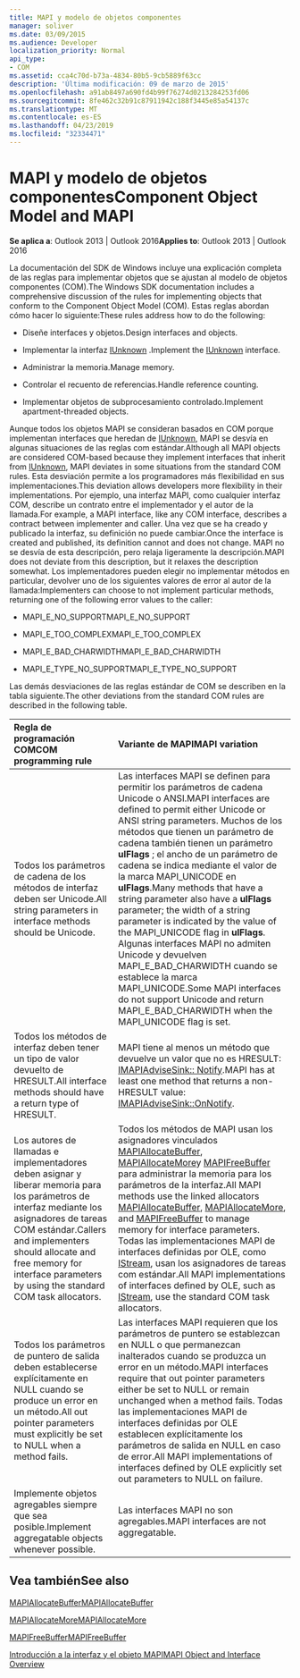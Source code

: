 ```yaml
---
title: MAPI y modelo de objetos componentes
manager: soliver
ms.date: 03/09/2015
ms.audience: Developer
localization_priority: Normal
api_type:
- COM
ms.assetid: cca4c70d-b73a-4834-80b5-9cb5889f63cc
description: 'Última modificación: 09 de marzo de 2015'
ms.openlocfilehash: a91ab8497a690fd4b99f76274d0213284253fd06
ms.sourcegitcommit: 8fe462c32b91c87911942c188f3445e85a54137c
ms.translationtype: MT
ms.contentlocale: es-ES
ms.lasthandoff: 04/23/2019
ms.locfileid: "32334471"
---
```

# <a name="component-object-model-and-mapi"></a><span data-ttu-id="d66fe-103">MAPI y modelo de objetos componentes</span><span class="sxs-lookup"><span data-stu-id="d66fe-103">Component Object Model and MAPI</span></span>

  
  
<span data-ttu-id="d66fe-104">**Se aplica a**: Outlook 2013 | Outlook 2016</span><span class="sxs-lookup"><span data-stu-id="d66fe-104">**Applies to**: Outlook 2013 | Outlook 2016</span></span> 
  
<span data-ttu-id="d66fe-105">La documentación del SDK de Windows incluye una explicación completa de las reglas para implementar objetos que se ajustan al modelo de objetos componentes (COM).</span><span class="sxs-lookup"><span data-stu-id="d66fe-105">The Windows SDK documentation includes a comprehensive discussion of the rules for implementing objects that conform to the Component Object Model (COM).</span></span> <span data-ttu-id="d66fe-106">Estas reglas abordan cómo hacer lo siguiente:</span><span class="sxs-lookup"><span data-stu-id="d66fe-106">These rules address how to do the following:</span></span>
  
- <span data-ttu-id="d66fe-107">Diseñe interfaces y objetos.</span><span class="sxs-lookup"><span data-stu-id="d66fe-107">Design interfaces and objects.</span></span>
    
- <span data-ttu-id="d66fe-108">Implementar la interfaz [IUnknown](https://msdn.microsoft.com/library/ms680509%28VS.85%29.aspx) .</span><span class="sxs-lookup"><span data-stu-id="d66fe-108">Implement the [IUnknown](https://msdn.microsoft.com/library/ms680509%28VS.85%29.aspx) interface.</span></span> 
    
- <span data-ttu-id="d66fe-109">Administrar la memoria.</span><span class="sxs-lookup"><span data-stu-id="d66fe-109">Manage memory.</span></span>
    
- <span data-ttu-id="d66fe-110">Controlar el recuento de referencias.</span><span class="sxs-lookup"><span data-stu-id="d66fe-110">Handle reference counting.</span></span>
    
- <span data-ttu-id="d66fe-111">Implementar objetos de subprocesamiento controlado.</span><span class="sxs-lookup"><span data-stu-id="d66fe-111">Implement apartment-threaded objects.</span></span>
    
<span data-ttu-id="d66fe-112">Aunque todos los objetos MAPI se consideran basados en COM porque implementan interfaces que heredan de [IUnknown](https://msdn.microsoft.com/library/ms680509%28VS.85%29.aspx), MAPI se desvía en algunas situaciones de las reglas com estándar.</span><span class="sxs-lookup"><span data-stu-id="d66fe-112">Although all MAPI objects are considered COM-based because they implement interfaces that inherit from [IUnknown](https://msdn.microsoft.com/library/ms680509%28VS.85%29.aspx), MAPI deviates in some situations from the standard COM rules.</span></span> <span data-ttu-id="d66fe-113">Esta desviación permite a los programadores más flexibilidad en sus implementaciones.</span><span class="sxs-lookup"><span data-stu-id="d66fe-113">This deviation allows developers more flexibility in their implementations.</span></span> <span data-ttu-id="d66fe-114">Por ejemplo, una interfaz MAPI, como cualquier interfaz COM, describe un contrato entre el implementador y el autor de la llamada.</span><span class="sxs-lookup"><span data-stu-id="d66fe-114">For example, a MAPI interface, like any COM interface, describes a contract between implementer and caller.</span></span> <span data-ttu-id="d66fe-115">Una vez que se ha creado y publicado la interfaz, su definición no puede cambiar.</span><span class="sxs-lookup"><span data-stu-id="d66fe-115">Once the interface is created and published, its definition cannot and does not change.</span></span> <span data-ttu-id="d66fe-116">MAPI no se desvía de esta descripción, pero relaja ligeramente la descripción.</span><span class="sxs-lookup"><span data-stu-id="d66fe-116">MAPI does not deviate from this description, but it relaxes the description somewhat.</span></span> <span data-ttu-id="d66fe-117">Los implementadores pueden elegir no implementar métodos en particular, devolver uno de los siguientes valores de error al autor de la llamada:</span><span class="sxs-lookup"><span data-stu-id="d66fe-117">Implementers can choose to not implement particular methods, returning one of the following error values to the caller:</span></span> 
  
- <span data-ttu-id="d66fe-118">MAPI_E_NO_SUPPORT</span><span class="sxs-lookup"><span data-stu-id="d66fe-118">MAPI_E_NO_SUPPORT</span></span>
    
- <span data-ttu-id="d66fe-119">MAPI_E_TOO_COMPLEX</span><span class="sxs-lookup"><span data-stu-id="d66fe-119">MAPI_E_TOO_COMPLEX</span></span>
    
- <span data-ttu-id="d66fe-120">MAPI_E_BAD_CHARWIDTH</span><span class="sxs-lookup"><span data-stu-id="d66fe-120">MAPI_E_BAD_CHARWIDTH</span></span>
    
- <span data-ttu-id="d66fe-121">MAPI_E_TYPE_NO_SUPPORT</span><span class="sxs-lookup"><span data-stu-id="d66fe-121">MAPI_E_TYPE_NO_SUPPORT</span></span>
    
<span data-ttu-id="d66fe-122">Las demás desviaciones de las reglas estándar de COM se describen en la tabla siguiente.</span><span class="sxs-lookup"><span data-stu-id="d66fe-122">The other deviations from the standard COM rules are described in the following table.</span></span>
  
|<span data-ttu-id="d66fe-123">**Regla de programación COM**</span><span class="sxs-lookup"><span data-stu-id="d66fe-123">**COM programming rule**</span></span>|<span data-ttu-id="d66fe-124">**Variante de MAPI**</span><span class="sxs-lookup"><span data-stu-id="d66fe-124">**MAPI variation**</span></span>|
|:-----|:-----|
|<span data-ttu-id="d66fe-125">Todos los parámetros de cadena de los métodos de interfaz deben ser Unicode.</span><span class="sxs-lookup"><span data-stu-id="d66fe-125">All string parameters in interface methods should be Unicode.</span></span>  <br/> |<span data-ttu-id="d66fe-126">Las interfaces MAPI se definen para permitir los parámetros de cadena Unicode o ANSI.</span><span class="sxs-lookup"><span data-stu-id="d66fe-126">MAPI interfaces are defined to permit either Unicode or ANSI string parameters.</span></span> <span data-ttu-id="d66fe-127">Muchos de los métodos que tienen un parámetro de cadena también tienen un parámetro **ulFlags** ; el ancho de un parámetro de cadena se indica mediante el valor de la marca MAPI_UNICODE en **ulFlags**.</span><span class="sxs-lookup"><span data-stu-id="d66fe-127">Many methods that have a string parameter also have a **ulFlags** parameter; the width of a string parameter is indicated by the value of the MAPI_UNICODE flag in **ulFlags**.</span></span> <span data-ttu-id="d66fe-128">Algunas interfaces MAPI no admiten Unicode y devuelven MAPI_E_BAD_CHARWIDTH cuando se establece la marca MAPI_UNICODE.</span><span class="sxs-lookup"><span data-stu-id="d66fe-128">Some MAPI interfaces do not support Unicode and return MAPI_E_BAD_CHARWIDTH when the MAPI_UNICODE flag is set.</span></span>  <br/> |
|<span data-ttu-id="d66fe-129">Todos los métodos de interfaz deben tener un tipo de valor devuelto de HRESULT.</span><span class="sxs-lookup"><span data-stu-id="d66fe-129">All interface methods should have a return type of HRESULT.</span></span>  <br/> |<span data-ttu-id="d66fe-130">MAPI tiene al menos un método que devuelve un valor que no es HRESULT: [IMAPIAdviseSink:: Notify](imapiadvisesink-onnotify.md).</span><span class="sxs-lookup"><span data-stu-id="d66fe-130">MAPI has at least one method that returns a non-HRESULT value: [IMAPIAdviseSink::OnNotify](imapiadvisesink-onnotify.md).</span></span>  <br/> |
|<span data-ttu-id="d66fe-131">Los autores de llamadas e implementadores deben asignar y liberar memoria para los parámetros de interfaz mediante los asignadores de tareas COM estándar.</span><span class="sxs-lookup"><span data-stu-id="d66fe-131">Callers and implementers should allocate and free memory for interface parameters by using the standard COM task allocators.</span></span>  <br/> |<span data-ttu-id="d66fe-132">Todos los métodos de MAPI usan los asignadores vinculados [MAPIAllocateBuffer](mapiallocatebuffer.md), [MAPIAllocateMore](mapiallocatemore.md)y [MAPIFreeBuffer](mapifreebuffer.md) para administrar la memoria para los parámetros de la interfaz.</span><span class="sxs-lookup"><span data-stu-id="d66fe-132">All MAPI methods use the linked allocators [MAPIAllocateBuffer](mapiallocatebuffer.md), [MAPIAllocateMore](mapiallocatemore.md), and [MAPIFreeBuffer](mapifreebuffer.md) to manage memory for interface parameters.</span></span> <span data-ttu-id="d66fe-133">Todas las implementaciones MAPI de interfaces definidas por OLE, como [IStream](https://msdn.microsoft.com/library/aa380034%28VS.85%29.aspx), usan los asignadores de tareas com estándar.</span><span class="sxs-lookup"><span data-stu-id="d66fe-133">All MAPI implementations of interfaces defined by OLE, such as [IStream](https://msdn.microsoft.com/library/aa380034%28VS.85%29.aspx), use the standard COM task allocators.</span></span>  <br/> |
|<span data-ttu-id="d66fe-134">Todos los parámetros de puntero de salida deben establecerse explícitamente en NULL cuando se produce un error en un método.</span><span class="sxs-lookup"><span data-stu-id="d66fe-134">All out pointer parameters must explicitly be set to NULL when a method fails.</span></span>  <br/> |<span data-ttu-id="d66fe-135">Las interfaces MAPI requieren que los parámetros de puntero se establezcan en NULL o que permanezcan inalterados cuando se produzca un error en un método.</span><span class="sxs-lookup"><span data-stu-id="d66fe-135">MAPI interfaces require that out pointer parameters either be set to NULL or remain unchanged when a method fails.</span></span> <span data-ttu-id="d66fe-136">Todas las implementaciones MAPI de interfaces definidas por OLE establecen explícitamente los parámetros de salida en NULL en caso de error.</span><span class="sxs-lookup"><span data-stu-id="d66fe-136">All MAPI implementations of interfaces defined by OLE explicitly set out parameters to NULL on failure.</span></span>  <br/> |
|<span data-ttu-id="d66fe-137">Implemente objetos agregables siempre que sea posible.</span><span class="sxs-lookup"><span data-stu-id="d66fe-137">Implement aggregatable objects whenever possible.</span></span>  <br/> |<span data-ttu-id="d66fe-138">Las interfaces MAPI no son agregables.</span><span class="sxs-lookup"><span data-stu-id="d66fe-138">MAPI interfaces are not aggregatable.</span></span>  <br/> |
   
## <a name="see-also"></a><span data-ttu-id="d66fe-139">Vea también</span><span class="sxs-lookup"><span data-stu-id="d66fe-139">See also</span></span>



[<span data-ttu-id="d66fe-140">MAPIAllocateBuffer</span><span class="sxs-lookup"><span data-stu-id="d66fe-140">MAPIAllocateBuffer</span></span>](mapiallocatebuffer.md)
  
[<span data-ttu-id="d66fe-141">MAPIAllocateMore</span><span class="sxs-lookup"><span data-stu-id="d66fe-141">MAPIAllocateMore</span></span>](mapiallocatemore.md)
  
[<span data-ttu-id="d66fe-142">MAPIFreeBuffer</span><span class="sxs-lookup"><span data-stu-id="d66fe-142">MAPIFreeBuffer</span></span>](mapifreebuffer.md)


[<span data-ttu-id="d66fe-143">Introducción a la interfaz y el objeto MAPI</span><span class="sxs-lookup"><span data-stu-id="d66fe-143">MAPI Object and Interface Overview</span></span>](mapi-object-and-interface-overview.md)

